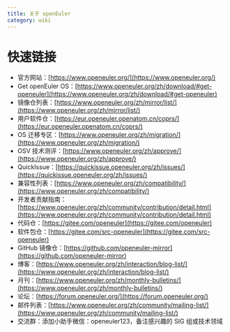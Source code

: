 ```yaml
---
title: 关于 openEuler
category: wiki
---
```


# 快速链接

- 官方网站：[https://www.openeuler.org/](https://www.openeuler.org/)
- Get openEuler OS：[https://www.openeuler.org/zh/download/#get-openeuler](https://www.openeuler.org/zh/download/#get-openeuler)
- 镜像仓列表：[https://www.openeuler.org/zh/mirror/list/](https://www.openeuler.org/zh/mirror/list/)
- 用户软件仓：[https://eur.openeuler.openatom.cn/coprs/](https://eur.openeuler.openatom.cn/coprs/)
- OS 迁移专区：[https://www.openeuler.org/zh/migration/](https://www.openeuler.org/zh/migration/)
- OSV 技术测评：[https://www.openeuler.org/zh/approve/](https://www.openeuler.org/zh/approve/)
- QuickIssue：[https://quickissue.openeuler.org/zh/issues/](https://quickissue.openeuler.org/zh/issues/)
- 兼容性列表：[https://www.openeuler.org/zh/compatibility/](https://www.openeuler.org/zh/compatibility/)
- 开发者贡献指南：[https://www.openeuler.org/zh/community/contribution/detail.html](https://www.openeuler.org/zh/community/contribution/detail.html)
- 代码仓：[https://gitee.com/openeuler](https://gitee.com/openeuler)
- 软件包仓：[https://gitee.com/src-openeuler](https://gitee.com/src-openeuler)
- GitHub 镜像仓：[https://github.com/openeuler-mirror](https://github.com/openeuler-mirror)
- 博客：[https://www.openeuler.org/zh/interaction/blog-list/](https://www.openeuler.org/zh/interaction/blog-list/)
- 月刊：[https://www.openeuler.org/zh/monthly-bulletins/](https://www.openeuler.org/zh/monthly-bulletins/)
- 论坛：[https://forum.openeuler.org/](https://forum.openeuler.org/)
- 邮件列表：[https://www.openeuler.org/zh/community/mailing-list/](https://www.openeuler.org/zh/community/mailing-list/)
- 交流群：添加小助手微信：openeuler123，备注感兴趣的 SIG 组或技术领域